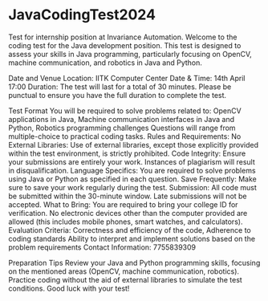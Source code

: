 # JavaCodingTest2024
Test for internship position at Invariance Automation.
Welcome to the coding test for the Java development position. This test is designed to assess your skills in Java programming, particularly focusing on OpenCV, machine communication, and robotics in Java and Python.

Date and Venue
Location: IITK Computer Center
Date & Time: 14th April 17:00
Duration: The test will last for a total of 30 minutes. Please be punctual to ensure you have the full duration to complete the test.

Test Format
You will be required to solve problems related to: OpenCV applications in Java, Machine communication interfaces in Java and Python, Robotics programming challenges
Questions will range from multiple-choice to practical coding tasks.
Rules and Requirements: No External Libraries: Use of external libraries, except those explicitly provided within the test environment, is strictly prohibited.
Code Integrity: Ensure your submissions are entirely your work. Instances of plagiarism will result in disqualification.
Language Specifics: You are required to solve problems using Java or Python as specified in each question.
Save Frequently: Make sure to save your work regularly during the test.
Submission: All code must be submitted within the 30-minute window. Late submissions will not be accepted.
What to Bring: You are required to bring your college ID for verification.
No electronic devices other than the computer provided are allowed (this includes mobile phones, smart watches, and calculators).
Evaluation Criteria:  Correctness and efficiency of the code, Adherence to coding standards Ability to interpret and implement solutions based on the problem requirements
Contact Information: 7755839309

Preparation Tips
Review your Java and Python programming skills, focusing on the mentioned areas (OpenCV, machine communication, robotics).
Practice coding without the aid of external libraries to simulate the test conditions.
Good luck with your test!
